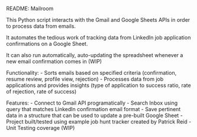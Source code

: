 README: Mailroom

This Python script interacts with the Gmail and Google Sheets APIs in order to process data from emails.

It automates the tedious work of tracking data from LinkedIn job application confirmations on a Google Sheet. 

It can also run automatically, auto-updating the spreadsheet whenever a new email confirmation comes in (WIP)

Functionality:
    - Sorts emails based on specified criteria (confirmation, resume review, profile view, rejection)
    - Processes data from job applications and provides insights (type of application to success ratio, rate of rejection, rate of success)

Features:
    - Connect to Gmail API programatically
    - Search Inbox using query that matches LinkedIn confirmation email format
    - Save pertinent data in a structure that can be used to update a pre-built Google Sheet
        - Project built/tested using example job hunt tracker created by Patrick Reid
    - Unit Testing coverage (WIP)